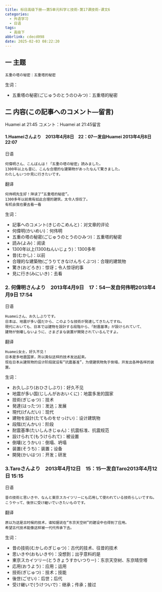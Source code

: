 ```yaml
---
title: 标日高级下册——第5单元科学と技術-第17课技術-课文6
categories:
  - 外语学习
  - 日语
tags:
  - 高级下
abbrlink: cdecd098
date: 2025-02-03 08:22:20
---
```

## 一 主题

```
五重の塔の秘密：五重塔的秘密
```

<!--more-->

生词：

* 五重塔の秘密(ごじゅうのとうのひみつ)：五重塔的秘密

## 二  内容(この記事へのコメント—留言)

Huamei at 21:45 コメント：Huamei at 21:45留言

#### 1.Huameiさんより　2013年4月8日　22：07—发自Huamei 2013年4月8日 22:07

日语

```
何偉明さん、こんばんは！「五重の塔の秘密」読みました。
1300年以上も昔に、こんな合理的な建築物があったなんて驚きました。
わたしもいつか見に行きたいです。
```

翻译

```
何伟明先生好！拜读了“五重塔的秘密”。
1300多年以前竟有如此合理的建筑，太令人惊叹了。
有机会我也要去看一看
```

生词：

* 記事へのコメント(きじのこめんと)：对文章的评论
* 何偉明(かいめい)：何伟明
* 五重の塔の秘密(ごじゅうのとうのひみつ)：五重塔的秘密
* 読み(よみ)：阅读
* 1300年以上(1300ねんいじょう)：1300多年
* 昔(むかし)：以前
* 合理的な建築物(ごうりてきなけんちくぶつ)：合理的建筑物
* 驚き(おどろき)：惊讶；令人惊讶的事
* 見に行き(みにいき)：去看

### 2. 何偉明さんより　2013年4月9日　17：54—发自何伟明2013年4月9日 17:54

日语

```
Huameiさん、お久しぶりです。
日本は、地震が多い国だから、このような技術が発達してきたんですね。
現代においても、日本では建物を設計する段階から、「耐震基準」が設けられていて、
建物が倒壊しないように、さまざまな装置が開発されているんですよ。
```

翻译

```
Huamei女士，好久不见！
日本是多地震国家，所以类似这样的技术发达起来。
现在日本从建筑物的设计阶段就设有“抗震基准”，为使建筑物免于倒塌，开发出各种各样的装置。
```

生词：

* お久しぶり(おひさしぶり)：好久不见
* 地震が多い国(じしんがおおいくに)：地震多发的国家
* 技術(ぎじゅつ)：技术
* 発達(はったつ)：发达；发展
* 現代(げんだい)：现代
* 建物を設計(たてものをせっけい)：设计建筑物
* 段階(だんかい)：阶段
* 耐震基準(たいしんきじゅん)：抗震标准、抗震规范
* 設けられて(もうけられて)：被设置
* 倒壊(とうかい)：倒塌、坍塌
* 装置(そうち)：装置；设备
* 開発(かいはつ)：开发；研发

### 3.Taroさんより　2013年4月12日　15：15—发自Taro2013年4月12日 15:15

日语

```
昔の技術と思いきや、なんと東京スカイツリーにも応用して使われている技術らしいですね。
こうやって、後世に受け継いでいきたいものです。
```

翻译

```
原以为这是古时候的技术，谁知据说在“东京天空树”的建设中也得到了应用。
希望古代技术能像这样被一代代传承下去。
```

生词：

* 昔の技術(むかしのぎじゅつ)：古代的技术、往昔的技术
* 思いきや(おもいきや)：没想到；出乎意料的是
* 東京スカイツリー(とうきょうすかいつりー)：东京天空树、东京晴空塔
* 応用(おうよう)：应用；运用
* 技術(ぎじゅつ)：技术；技能
* 後世(ごせい)：后世；后代
* 受け継いで(うけついで)：继承；传承；接过

